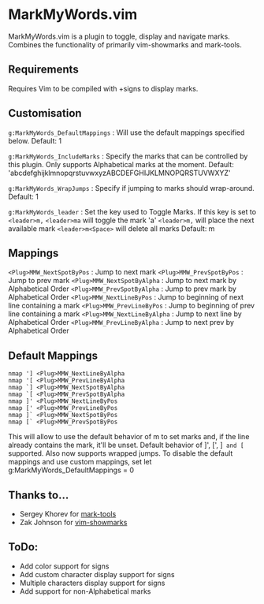 # MarkMyWords.vim
MarkMyWords.vim is a plugin to toggle, display and navigate marks.
Combines the functionality of primarily vim-showmarks and mark-tools.

## Requirements
Requires Vim to be compiled with +signs to display marks.

## Customisation
`g:MarkMyWords_DefaultMappings` : Will use the default mappings specified below.
Default: 1

`g:MarkMyWords_IncludeMarks` : Specify the marks that can be controlled by this plugin.
Only supports Alphabetical marks at the moment. 
Default: 'abcdefghijklmnopqrstuvwxyzABCDEFGHIJKLMNOPQRSTUVWXYZ'

`g:MarkMyWords_WrapJumps` : Specify if jumping to marks should wrap-around.
Default: 1

`g:MarkMyWords_leader` : Set the key used to Toggle Marks.
If this key is set to `<leader>m,` 
  `<leader>ma` will toggle the mark 'a' 
  `<leader>m,` will place the next available mark
  `<leader>m<Space>` will delete all marks
Default: m

## Mappings
`<Plug>MMW_NextSpotByPos`   : Jump to next mark
`<Plug>MMW_PrevSpotByPos`   : Jump to prev mark
`<Plug>MMW_NextSpotByAlpha` : Jump to next mark by Alphabetical Order
`<Plug>MMW_PrevSpotByAlpha` : Jump to prev mark by Alphabetical Order
`<Plug>MMW_NextLineByPos`   : Jump to beginning of next line containing a mark
`<Plug>MMW_PrevLineByPos`   : Jump to beginning of prev line containing a mark
`<Plug>MMW_NextLineByAlpha` : Jump to next line by Alphabetical Order
`<Plug>MMW_PrevLineByAlpha` : Jump to next prev by Alphabetical Order

## Default Mappings
    nmap '] <Plug>MMW_NextLineByAlpha
    nmap '[ <Plug>MMW_PrevLineByAlpha
    nmap `] <Plug>MMW_NextSpotByAlpha
    nmap `[ <Plug>MMW_PrevSpotByAlpha
    nmap ]' <Plug>MMW_NextLineByPos
    nmap [' <Plug>MMW_PrevLineByPos
    nmap ]` <Plug>MMW_NextSpotByPos
    nmap [` <Plug>MMW_PrevSpotByPos

This will allow to use the default behavior of m to set marks and, if the line already contains the mark, it'll be unset.
Default behavior of ]', [', ]` and [` supported. Also now supports wrapped jumps.
To disable the default mappings and use custom mappings, set
    let g:MarkMyWords_DefaultMappings = 0

## Thanks to...
* Sergey Khorev for [mark-tools](http://www.vim.org/scripts/script.php?script_id=2929)
* Zak Johnson for [vim-showmarks](https://github.com/zakj/vim-showmarks)

## ToDo:
* Add color support for signs
* Add custom character display support for signs
* Multiple characters display support for signs
* Add support for non-Alphabetical marks
